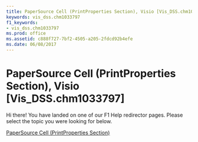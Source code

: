 ```yaml
---
title: PaperSource Cell (PrintProperties Section), Visio [Vis_DSS.chm1033797]
keywords: vis_dss.chm1033797
f1_keywords:
- vis_dss.chm1033797
ms.prod: office
ms.assetid: c888f727-7bf2-4505-a205-2fdcd92b4efe
ms.date: 06/08/2017
---
```



# PaperSource Cell (PrintProperties Section), Visio [Vis_DSS.chm1033797]

Hi there! You have landed on one of our F1 Help redirector pages. Please select the topic you were looking for below.

[PaperSource Cell (PrintProperties Section)](http://msdn.microsoft.com/library/771a2ab4-578d-51c3-fabd-138f7952bb11%28Office.15%29.aspx)

